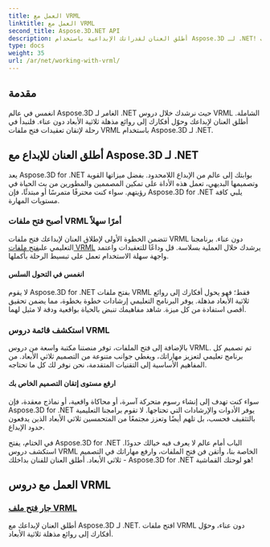 ```yaml
---
title: العمل مع VRML
linktitle: العمل مع VRML
second_title: Aspose.3D.NET API
description: أطلق العنان لقدراتك الإبداعية باستخدام Aspose.3D لـ .NET! افتح ملفات VRML، وحوّل مفاهيمك إلى عجائب ثلاثية الأبعاد. استكشف دروس VRML لإتقان التصميم السلس.
type: docs
weight: 35
url: /ar/net/working-with-vrml/
---
```


## مقدمة

انغمس في عالم Aspose.3D الغامر لـ .NET حيث نرشدك خلال دروس VRML الشاملة. أطلق العنان لإبداعك وحوّل أفكارك إلى روائع مذهلة ثلاثية الأبعاد دون عناء. فلنبدأ في رحلة لإتقان تعقيدات فتح ملفات VRML باستخدام Aspose.3D لـ .NET.

## أطلق العنان للإبداع مع Aspose.3D لـ .NET

يعد Aspose.3D for .NET بوابتك إلى عالم من الإبداع اللامحدود. بفضل ميزاتها القوية وتصميمها البديهي، تعمل هذه الأداة على تمكين المصممين والمطورين من بث الحياة في رؤيتهم. سواء كنت محترفًا متمرسًا أو مبتدئًا، فإن Aspose.3D for .NET يلبي كافة مستويات المهارة.

### أصبح فتح ملفات VRML أمرًا سهلاً

 تتضمن الخطوة الأولى لإطلاق العنان لإبداعك فتح ملفات VRML دون عناء. برنامجنا التعليمي على[فتح ملفات VRML](./opening-vrml-file/) يرشدك خلال العملية بسلاسة. قل وداعًا للتعقيدات واعتمد واجهة سهلة الاستخدام تعمل على تبسيط الرحلة بأكملها.

#### انغمس في التحول السلس

لا يقوم Aspose.3D for .NET بفتح ملفات VRML فقط؛ فهو يحول أفكارك إلى روائع ثلاثية الأبعاد مذهلة. يوفر البرنامج التعليمي إرشادات خطوة بخطوة، مما يضمن تحقيق أقصى استفادة من كل ميزة. شاهد مفاهيمك تنبض بالحياة بواقعية ودقة لا مثيل لهما.

### استكشف قائمة دروس VRML

بالإضافة إلى فتح الملفات، توفر منصتنا مكتبة واسعة من دروس VRML. تم تصميم كل برنامج تعليمي لتعزيز مهاراتك، ويغطي جوانب متنوعة من التصميم ثلاثي الأبعاد. من المفاهيم الأساسية إلى التقنيات المتقدمة، نحن نوفر لك كل ما تحتاجه. 

#### ارفع مستوى إتقان التصميم الخاص بك

سواء كنت تهدف إلى إنشاء رسوم متحركة آسرة، أو محاكاة واقعية، أو نماذج معقدة، فإن Aspose.3D for .NET يوفر الأدوات والإرشادات التي تحتاجها. لا تقوم برامجنا التعليمية بالتثقيف فحسب، بل تلهم أيضًا وتعزز مجتمعًا من المتحمسين ثلاثي الأبعاد الذين يدفعون حدود الإبداع.

في الختام، يفتح Aspose.3D for .NET الباب أمام عالم لا يعرف فيه خيالك حدودًا. استكشف دروس VRML الخاصة بنا، وأتقن فن فتح الملفات، وارفع مهاراتك في التصميم ثلاثي الأبعاد. أطلق العنان للفنان بداخلك - Aspose.3D for .NET هو لوحتك القماشية!
## العمل مع دروس VRML
### [جار فتح ملف VRML](./opening-vrml-file/)
أطلق العنان لإبداعك مع Aspose.3D لـ .NET. افتح ملفات VRML دون عناء، وحوّل أفكارك إلى روائع مذهلة ثلاثية الأبعاد.